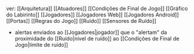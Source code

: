 ver: 
	[[Arquitetura]]
	[[Atuadores]]
	[[Condições de Final de Jogo]]
	[[Gráfico do Labirinto]]
	[[Jogadores]]
	[[Jogadores Web]]
	[[Jogadores Android]]
	[[Portas]]
	[[Regras do Jogo]]
	[[Ruído]]
	[[Sensores de Ruído]]

- alertas enviados ao [[Jogadores|jogador]] que o "alertam" da proximidade do [[Ruído|nível de ruído]] ao [[Condições de Final de Jogo|limite de ruído]]
